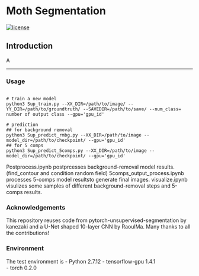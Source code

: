 # Moth Segmentation

[![license](https://img.shields.io/github/license/mashape/apistatus.svg)](LICENSE)

## Introduction

A

---

### Usage

```

# train a new model
python3 Sup_train.py --XX_DIR=/path/to/image/ --YY_DIR=/path/to/groundtruth/ --SAVEDIR=/path/to/save/ --num_class= number of output class --gpu='gpu_id'

# prediction
## for background removal
python3 Sup_predict_rmbg.py --XX_DIR=/path/to/image --model_dir=/path/to/checkpoint/ --gpu='gpu_id'
## for 5 comps
python3 Sup_predict_5comps.py --XX_DIR=/path/to/image --model_dir=/path/to/checkpoint/ --gpu='gpu_id'

```

Postprocess.ipynb postprcesses background-removal model results. (find_contour and condition random field)
5comps_output_process.ipynb processes 5-comps model resultsto generate final images.
visualize.ipynb visulizes some samples of different background-removal steps and 5-comps results.


### Acknowledgements 
This repository reuses code from pytorch-unsupervised-segmentation by kanezaki and a U-Net shaped 10-layer CNN by RaoulMa. Many thanks to all the contributions!

### Environment

The test environment is
	- Python 2.7.12
	- tensorflow-gpu 1.4.1	
	- torch 0.2.0

